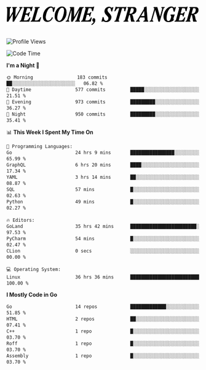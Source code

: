 <div>
  <picture>
    <source media="(prefers-color-scheme: dark)" srcset="./headers/welcome_white.png">
    <img alt="WELCOME, STRANGER" src="./headers/welcome.png" width="500">
  </picture>
</div>

<br>

![Profile Views](https://komarev.com/ghpvc/?username=darleet&color=blue)

<!--START_SECTION:waka-->
![Code Time](http://img.shields.io/badge/Code%20Time-296%20hrs%2018%20mins-blue)

**I'm a Night 🦉** 

```text
🌞 Morning                183 commits         ██░░░░░░░░░░░░░░░░░░░░░░░   06.82 % 
🌆 Daytime                577 commits         █████░░░░░░░░░░░░░░░░░░░░   21.51 % 
🌃 Evening                973 commits         █████████░░░░░░░░░░░░░░░░   36.27 % 
🌙 Night                  950 commits         █████████░░░░░░░░░░░░░░░░   35.41 % 
```


📊 **This Week I Spent My Time On** 

```text
💬 Programming Languages: 
Go                       24 hrs 9 mins       ████████████████░░░░░░░░░   65.99 % 
GraphQL                  6 hrs 20 mins       ████░░░░░░░░░░░░░░░░░░░░░   17.34 % 
YAML                     3 hrs 14 mins       ██░░░░░░░░░░░░░░░░░░░░░░░   08.87 % 
SQL                      57 mins             █░░░░░░░░░░░░░░░░░░░░░░░░   02.63 % 
Python                   49 mins             █░░░░░░░░░░░░░░░░░░░░░░░░   02.27 % 

🔥 Editors: 
GoLand                   35 hrs 42 mins      ████████████████████████░   97.53 % 
PyCharm                  54 mins             █░░░░░░░░░░░░░░░░░░░░░░░░   02.47 % 
CLion                    0 secs              ░░░░░░░░░░░░░░░░░░░░░░░░░   00.00 % 

💻 Operating System: 
Linux                    36 hrs 36 mins      █████████████████████████   100.00 % 
```

**I Mostly Code in Go** 

```text
Go                       14 repos            █████████████░░░░░░░░░░░░   51.85 % 
HTML                     2 repos             ██░░░░░░░░░░░░░░░░░░░░░░░   07.41 % 
C++                      1 repo              █░░░░░░░░░░░░░░░░░░░░░░░░   03.70 % 
Roff                     1 repo              █░░░░░░░░░░░░░░░░░░░░░░░░   03.70 % 
Assembly                 1 repo              █░░░░░░░░░░░░░░░░░░░░░░░░   03.70 % 
```




<!--END_SECTION:waka-->
